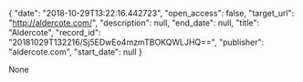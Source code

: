 {
  "date": "2018-10-29T13:22:16.442723", 
  "open_access": false, 
  "target_url": "http://aldercote.com/", 
  "description": null, 
  "end_date": null, 
  "title": "Aldercote", 
  "record_id": "20181029T132216/Sj5EDwEo4mzmTBOKQWLJHQ==", 
  "publisher": "aldercote.com", 
  "start_date": null
}

None
